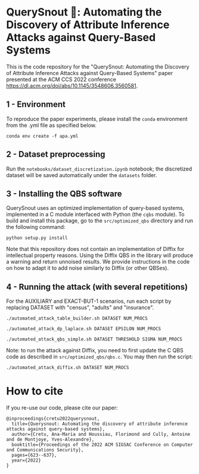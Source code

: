 # QuerySnout 🐽: Automating the Discovery of Attribute Inference Attacks against Query-Based Systems

This is the code repository for the "QuerySnout: Automating the Discovery of Attribute Inference Attacks against Query-Based Systems" paper presented at the ACM CCS 2022 conference https://dl.acm.org/doi/abs/10.1145/3548606.3560581.

## 1 - Environment

To reproduce the paper experiments, please install the `conda` environment from the .yml file as specified below.

```bsh
conda env create -f apa.yml
```

## 2 - Dataset preprocessing

Run the ```notebooks/dataset_discretization.ipynb``` notebook; the discretized dataset will be saved automatically under the ```datasets``` folder.

## 3 - Installing the QBS software

QuerySnout uses an optimized implementation of query-based systems, implemented in a C module interfaced with Python (the `cqbs` module). To build and install this package, go to the ```src/optimized_qbs``` directory and run the following command:

```bsh
python setup.py install
```

Note that this repository does not contain an implementation of Diffix for intellectual property reasons. Using the Diffix QBS in the library will produce a warning and return unnoised results. We provide instructions in the code on how to adapt it to add noise similarly to Diffix (or other QBSes).

## 4 - Running the attack (with several repetitions)

For the AUXILIARY and EXACT-BUT-1 scenarios, run each script by replacing DATASET with "census", "adults" and "insurance".

```bsh
./automated_attack_table_builder.sh DATASET NUM_PROCS

./automated_attack_dp_laplace.sh DATASET EPSILON NUM_PROCS

./automated_attack_qbs_simple.sh DATASET THRESHOLD SIGMA NUM_PROCS
```

Note: to run the attack against Diffix, you need to first update the C QBS code as described in ```src/optimized_qbs/qbs.c```. You may then run the script:

```bsh
./automated_attack_diffix.sh DATASET NUM_PROCS
```

# How to cite

If you re-use our code, please cite our paper:

```
@inproceedings{cretu2022querysnout,
  title={Querysnout: Automating the discovery of attribute inference attacks against query-based systems},
  author={Cretu, Ana-Maria and Houssiau, Florimond and Cully, Antoine and de Montjoye, Yves-Alexandre},
  booktitle={Proceedings of the 2022 ACM SIGSAC Conference on Computer and Communications Security},
  pages={623--637},
  year={2022}
}
```




